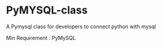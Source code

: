 # PyMYSQL-class
A Pymysql class for developers to connect python with mysql

Min  Requirement :
  PyMySQL
